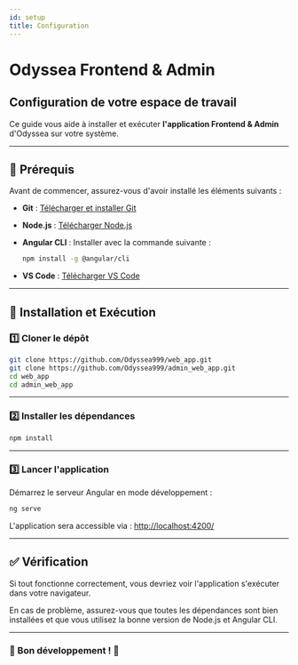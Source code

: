 ```yaml
---
id: setup
title: Configuration
---
```


# Odyssea Frontend & Admin

## Configuration de votre espace de travail

Ce guide vous aide à installer et exécuter **l'application Frontend & Admin** d'Odyssea sur votre système.

---

## 📌 Prérequis

Avant de commencer, assurez-vous d'avoir installé les éléments suivants :

* **Git** : [Télécharger et installer Git](https://git-scm.com/)
* **Node.js** : [Télécharger Node.js](https://nodejs.org/)
* **Angular CLI** : Installer avec la commande suivante :

  ```bash
  npm install -g @angular/cli
  ```
- **VS Code** : [Télécharger VS Code](https://code.visualstudio.com/download)

---

## 🚀 Installation et Exécution

### 1️⃣ Cloner le dépôt

```bash
git clone https://github.com/Odyssea999/web_app.git
git clone https://github.com/Odyssea999/admin_web_app.git
cd web_app
cd admin_web_app
```

---

### 2️⃣ Installer les dépendances

```bash
npm install
```

---

### 3️⃣ Lancer l'application

Démarrez le serveur Angular en mode développement :

```bash
ng serve
```

L'application sera accessible via : [http://localhost:4200/](http://localhost:4200/)

---

## ✅ Vérification

Si tout fonctionne correctement, vous devriez voir l'application s'exécuter dans votre navigateur.

En cas de problème, assurez-vous que toutes les dépendances sont bien installées et que vous utilisez la bonne version de Node.js et Angular CLI.

---

### 🎯 Bon développement ! 🚀